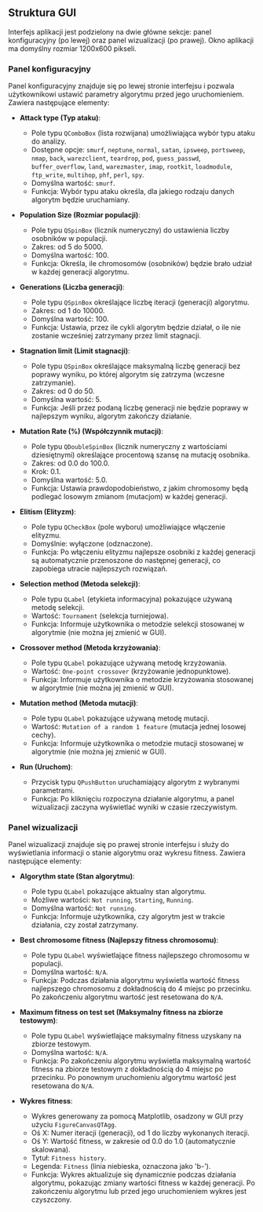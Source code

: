 ## Struktura GUI

Interfejs aplikacji jest podzielony na dwie główne sekcje: panel konfiguracyjny (po lewej) oraz panel wizualizacji (po prawej). Okno aplikacji ma domyślny rozmiar 1200x600 pikseli.

### Panel konfiguracyjny

Panel konfiguracyjny znajduje się po lewej stronie interfejsu i pozwala użytkownikowi ustawić parametry algorytmu przed jego uruchomieniem. Zawiera następujące elementy:

- **Attack type (Typ ataku)**:
  - Pole typu `QComboBox` (lista rozwijana) umożliwiająca wybór typu ataku do analizy.
  - Dostępne opcje: `smurf`, `neptune`, `normal`, `satan`, `ipsweep`, `portsweep`, `nmap`, `back`, `warezclient`, `teardrop`, `pod`, `guess_passwd`, `buffer_overflow`, `land`, `warezmaster`, `imap`, `rootkit`, `loadmodule`, `ftp_write`, `multihop`, `phf`, `perl`, `spy`.
  - Domyślna wartość: `smurf`.
  - Funkcja: Wybór typu ataku określa, dla jakiego rodzaju danych algorytm będzie uruchamiany.

- **Population Size (Rozmiar populacji)**:
  - Pole typu `QSpinBox` (licznik numeryczny) do ustawienia liczby osobników w populacji.
  - Zakres: od 5 do 5000.
  - Domyślna wartość: 100.
  - Funkcja: Określa, ile chromosomów (osobników) będzie brało udział w każdej generacji algorytmu.

- **Generations (Liczba generacji)**:
  - Pole typu `QSpinBox` określające liczbę iteracji (generacji) algorytmu.
  - Zakres: od 1 do 10000.
  - Domyślna wartość: 100.
  - Funkcja: Ustawia, przez ile cykli algorytm będzie działał, o ile nie zostanie wcześniej zatrzymany przez limit stagnacji.

- **Stagnation limit (Limit stagnacji)**:
  - Pole typu `QSpinBox` określające maksymalną liczbę generacji bez poprawy wyniku, po której algorytm się zatrzyma (wczesne zatrzymanie).
  - Zakres: od 0 do 50.
  - Domyślna wartość: 5.
  - Funkcja: Jeśli przez podaną liczbę generacji nie będzie poprawy w najlepszym wyniku, algorytm zakończy działanie.

- **Mutation Rate (%) (Współczynnik mutacji)**:
  - Pole typu `QDoubleSpinBox` (licznik numeryczny z wartościami dziesiętnymi) określające procentową szansę na mutację osobnika.
  - Zakres: od 0.0 do 100.0.
  - Krok: 0.1.
  - Domyślna wartość: 5.0.
  - Funkcja: Ustawia prawdopodobieństwo, z jakim chromosomy będą podlegać losowym zmianom (mutacjom) w każdej generacji.

- **Elitism (Elityzm)**:
  - Pole typu `QCheckBox` (pole wyboru) umożliwiające włączenie elityzmu.
  - Domyślnie: wyłączone (odznaczone).
  - Funkcja: Po włączeniu elityzmu najlepsze osobniki z każdej generacji są automatycznie przenoszone do następnej generacji, co zapobiega utracie najlepszych rozwiązań.

- **Selection method (Metoda selekcji)**:
  - Pole typu `QLabel` (etykieta informacyjna) pokazujące używaną metodę selekcji.
  - Wartość: `Tournament` (selekcja turniejowa).
  - Funkcja: Informuje użytkownika o metodzie selekcji stosowanej w algorytmie (nie można jej zmienić w GUI).

- **Crossover method (Metoda krzyżowania)**:
  - Pole typu `QLabel` pokazujące używaną metodę krzyżowania.
  - Wartość: `One-point crossover` (krzyżowanie jednopunktowe).
  - Funkcja: Informuje użytkownika o metodzie krzyżowania stosowanej w algorytmie (nie można jej zmienić w GUI).

- **Mutation method (Metoda mutacji)**:
  - Pole typu `QLabel` pokazujące używaną metodę mutacji.
  - Wartość: `Mutation of a random 1 feature` (mutacja jednej losowej cechy).
  - Funkcja: Informuje użytkownika o metodzie mutacji stosowanej w algorytmie (nie można jej zmienić w GUI).

- **Run (Uruchom)**:
  - Przycisk typu `QPushButton` uruchamiający algorytm z wybranymi parametrami.
  - Funkcja: Po kliknięciu rozpoczyna działanie algorytmu, a panel wizualizacji zaczyna wyświetlać wyniki w czasie rzeczywistym.

### Panel wizualizacji

Panel wizualizacji znajduje się po prawej stronie interfejsu i służy do wyświetlania informacji o stanie algorytmu oraz wykresu fitness. Zawiera następujące elementy:

- **Algorythm state (Stan algorytmu)**:
  - Pole typu `QLabel` pokazujące aktualny stan algorytmu.
  - Możliwe wartości: `Not running`, `Starting`, `Running`.
  - Domyślna wartość: `Not running`.
  - Funkcja: Informuje użytkownika, czy algorytm jest w trakcie działania, czy został zatrzymany.

- **Best chromosome fitness (Najlepszy fitness chromosomu)**:
  - Pole typu `QLabel` wyświetlające fitness najlepszego chromosomu w populacji.
  - Domyślna wartość: `N/A`.
  - Funkcja: Podczas działania algorytmu wyświetla wartość fitness najlepszego chromosomu z dokładnością do 4 miejsc po przecinku. Po zakończeniu algorytmu wartość jest resetowana do `N/A`.

- **Maximum fitness on test set (Maksymalny fitness na zbiorze testowym)**:
  - Pole typu `QLabel` wyświetlające maksymalny fitness uzyskany na zbiorze testowym.
  - Domyślna wartość: `N/A`.
  - Funkcja: Po zakończeniu algorytmu wyświetla maksymalną wartość fitness na zbiorze testowym z dokładnością do 4 miejsc po przecinku. Po ponownym uruchomieniu algorytmu wartość jest resetowana do `N/A`.

- **Wykres fitness**:
  - Wykres generowany za pomocą Matplotlib, osadzony w GUI przy użyciu `FigureCanvasQTAgg`.
  - Oś X: Numer iteracji (generacji), od 1 do liczby wykonanych iteracji.
  - Oś Y: Wartość fitness, w zakresie od 0.0 do 1.0 (automatycznie skalowana).
  - Tytuł: `Fitness history`.
  - Legenda: `Fitness` (linia niebieska, oznaczona jako 'b-').
  - Funkcja: Wykres aktualizuje się dynamicznie podczas działania algorytmu, pokazując zmiany wartości fitness w każdej generacji. Po zakończeniu algorytmu lub przed jego uruchomieniem wykres jest czyszczony.